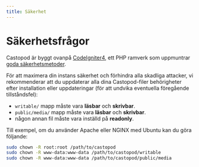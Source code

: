 ```yaml
---
title: Säkerhet
---
```


# Säkerhetsfrågor

Castopod är byggt ovanpå [CodeIgniter4](https://codeigniter.com/), ett PHP
ramverk som uppmuntrar
[goda säkerhetsmetoder](https://codeigniter.com/user_guide/concepts/security.html).

För att maximera din instans säkerhet och förhindra alla skadliga attacker, vi
rekommenderar att du uppdaterar alla dina Castopod-filer behörigheter efter
installation eller uppdateringar (för att undvika eventuella föregående
tillståndsfel):

- `writable/` mapp måste vara **läsbar** och **skrivbar**.
- `public/media/` mapp måste vara **läsbar** och **skrivbar**.
- någon annan fil måste vara inställd på **readonly**.

Till exempel, om du använder Apache eller NGINX med Ubuntu kan du göra följande:

```bash
sudo chown -R root:root /path/to/castopod
sudo chown -R www-data:www-data /path/to/castopod/writable
sudo chown -R www-data:www-data /path/to/castopod/public/media
```
